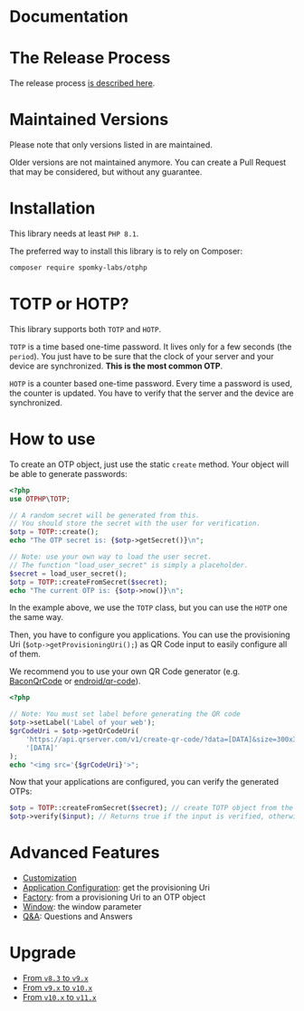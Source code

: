 Documentation
=============

# The Release Process

The release process [is described here](Release.md).

# Maintained Versions

Please note that only versions listed in [](https://github.com/Spomky-Labs/otphp/blob/v11.0/SECURITY.md) are maintained.

Older versions are not maintained anymore. You can create a Pull Request that may be considered, but without any guarantee.

# Installation

This library needs at least `PHP 8.1`.

The preferred way to install this library is to rely on Composer:

```sh
composer require spomky-labs/otphp
```

# TOTP or HOTP?

This library supports both `TOTP` and `HOTP`.

`TOTP` is a time based one-time password. It lives only for a few seconds (the `period`).
You just have to be sure that the clock of your server and your device are synchronized.
__This is the most common OTP__.

`HOTP` is a counter based one-time password. Every time a password is used, the counter is updated.
You have to verify that the server and the device are synchronized.

# How to use

To create an OTP object, just use the static `create` method. Your object will be able to generate passwords:

```php
<?php
use OTPHP\TOTP;

// A random secret will be generated from this.
// You should store the secret with the user for verification.
$otp = TOTP::create();
echo "The OTP secret is: {$otp->getSecret()}\n";

// Note: use your own way to load the user secret.
// The function "load_user_secret" is simply a placeholder.
$secret = load_user_secret();
$otp = TOTP::createFromSecret($secret);
echo "The current OTP is: {$otp->now()}\n";
```

In the example above, we use the `TOTP` class, but you can use the `HOTP` one the same way.

Then, you have to configure you applications. 
You can use the provisioning Uri (`$otp->getProvisioningUri();`) as QR Code input to easily configure all of them.

We recommend you to use your own QR Code generator (e.g. [BaconQrCode](https://packagist.org/packages/bacon/bacon-qr-code) or [endroid/qr-code](https://github.com/endroid/qr-code)).

```php
<?php

// Note: You must set label before generating the QR code
$otp->setLabel('Label of your web');
$grCodeUri = $otp->getQrCodeUri(
    'https://api.qrserver.com/v1/create-qr-code/?data=[DATA]&size=300x300&ecc=M',
    '[DATA]'
);
echo "<img src='{$grCodeUri}'>";
```

Now that your applications are configured, you can verify the generated OTPs:

```php
$otp = TOTP::createFromSecret($secret); // create TOTP object from the secret.
$otp->verify($input); // Returns true if the input is verified, otherwise false.
```

# Advanced Features

* [Customization](Customize.md)
* [Application Configuration](AppConfig.md): get the provisioning Uri
* [Factory](Factory.md): from a provisioning Uri to an OTP object
* [Window](Window.md): the window parameter
* [Q&A](QA.md): Questions and Answers

# Upgrade

* [From `v8.3` to `v9.x`](UPGRADE_v8-v9.md)
* [From `v9.x` to `v10.x`](UPGRADE_v9-v10.md)
* [From `v10.x` to `v11.x`](UPGRADE_v10-v11.md)
